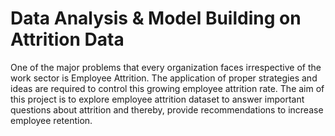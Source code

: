 # Data Analysis & Model Building on Attrition Data
One of the major problems that every organization faces irrespective of the work sector is Employee Attrition. The application of proper strategies and ideas are required to control this growing employee
attrition rate. The aim of this project is to explore employee attrition dataset to answer important questions about attrition and thereby, provide recommendations to increase employee retention.
